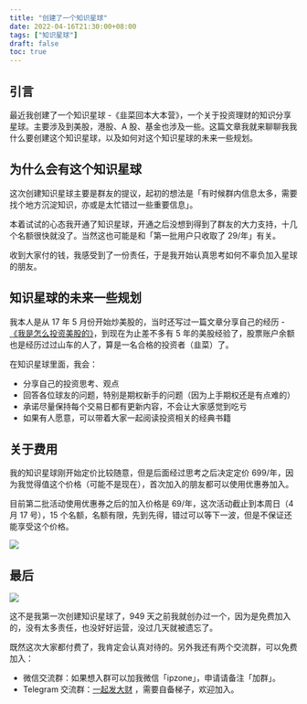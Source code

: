 ```yaml
---
title: "创建了一个知识星球"
date: 2022-04-16T21:30:00+08:00
tags: ["知识星球"]
draft: false
toc: true
---
```


## 引言

最近我创建了一个知识星球 -《韭菜回本大本营》，一个关于投资理财的知识分享星球。主要涉及到美股，港股、A 股、基金也涉及一些。这篇文章我就来聊聊我我什么要创建这个知识星球，以及如何对这个知识星球的未来一些规划。

## 为什么会有这个知识星球

<!--more-->

这次创建知识星球主要是群友的提议，起初的想法是「有时候群内信息太多，需要找个地方沉淀知识，亦或是太忙错过一些重要信息」。

本着试试的心态我开通了知识星球，开通之后没想到得到了群友的大力支持，十几个名额很快就没了。当然这也可能是和「第一批用户只收取了 29/年」有关。

收到大家付的钱，我感受到了一份责任，于是我开始认真思考如何不辜负加入星球的朋友。

## 知识星球的未来一些规划

我本人是从 17 年 5 月份开始炒美股的，当时还写过一篇文章分享自己的经历 - [《我是怎么投资美股的》](https://blog.forecho.com/how-do-i-invest-in-american-stocks.html)，到现在为止差不多有 5 年的美股经验了，股票账户余额也是经历过过山车的人了，算是一名合格的投资者（韭菜）了。

在知识星球里面，我会：

- 分享自己的投资思考、观点
- 回答各位球友的问题，特别是期权新手的问题（因为上手期权还是有点难的）
- 承诺尽量保持每个交易日都有更新内容，不会让大家感觉到吃亏
- 如果有人愿意，可以带着大家一起阅读投资相关的经典书籍

## 关于费用

我的知识星球刚开始定价比较随意，但是后面经过思考之后决定定价 699/年，因为我觉得值这个价格（可能不是现在），首次加入的朋友都可以使用优惠券加入。

目前第二批活动使用优惠券之后的加入价格是 69/年，这次活动截止到本周日（4 月 17 号），15 个名额，名额有限，先到先得，错过可以等下一波，但是不保证还能享受这个价格。

![](https://blog-1251237404.cos.ap-guangzhou.myqcloud.com/202204165yn7VI.png!m)

## 最后

![](https://blog-1251237404.cos.ap-guangzhou.myqcloud.com/20220416KK7O8z.png!m)

这不是我第一次创建知识星球了，949 天之前我就创办过一个，因为是免费加入的，没有太多责任，也没好好运营，没过几天就被遗忘了。

既然这次大家都付费了，我肯定会认真对待的。另外我还有两个交流群，可以免费加入：

- 微信交流群：如果想入群可以加我微信「ipzone」，申请请备注「加群」。
- Telegram 交流群：[一起发大财](https://t.me/BaoFuTogether) ，需要自备梯子，欢迎加入。

